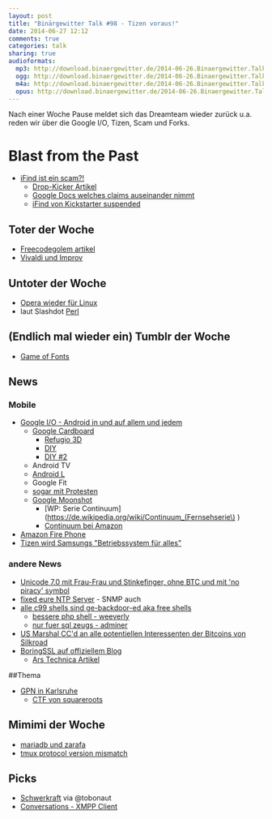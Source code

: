 ```yaml
---
layout: post
title: "Binärgewitter Talk #98 - Tizen voraus!"
date: 2014-06-27 12:12
comments: true
categories: talk
sharing: true
audioformats:
  mp3: http://download.binaergewitter.de/2014-06-26.Binaergewitter.Talk.98.mp3
  ogg: http://download.binaergewitter.de/2014-06-26.Binaergewitter.Talk.98.ogg
  m4a: http://download.binaergewitter.de/2014-06-26.Binaergewitter.Talk.98.m4a
  opus: http://download.binaergewitter.de/2014-06-26.Binaergewitter.Talk.98.opus
---
```

Nach einer Woche Pause meldet sich das Dreamteam wieder zurück u.a. reden wir über die Google I/O, Tizen, Scam und Forks.

# Blast from the Past

- [iFind ist ein scam?!]( http://www.theregister.co.uk/2014/06/24/ifind_kickstarter/ )
    * [Drop-Kicker Artikel]( http://drop-kicker.com/2014/06/ifind-rf-energy-harvesting-bluetooth-beacon/ )
    * [Google Docs welches claims auseinander nimmt]( https://docs.google.com/document/d/1tI0mE85oXhnyjvn0HXnSmjOAE9C2KHu-sKYvBdoxZQk/edit#heading=h.2s7oz63h8sj8 )
    * [iFind von Kickstarter suspended]( http://hackaday.com/2014/06/26/the-ifind-kickstarter-campaign-was-just-suspended/ )


## Toter der Woche
- [Freecode](http://freecode.com/about )[golem artikel](http://www.golem.de/news/software-index-freecode-ist-tot-es-lebe-freecode-1406-107383.html )
- [Vivaldi und Improv](http://www.pro-linux.de/news/1/21225/offene-hardware-plaene-fuer-vivaldi-und-improv-eingestellt.html )

## Untoter der Woche
- [Opera wieder für Linux](http://www.heise.de/newsticker/meldung/Opera-Browser-wieder-fuer-Linux-verfuegbar-2236889.html )
- laut Slashdot [Perl]( http://beta.slashdot.org/story/203731 )

## (Endlich mal wieder ein) Tumblr der Woche
- [Game of Fonts]( http://gameoffonts.tumblr.com/ )

## News

### Mobile

- [Google I/O - Android in und auf allem und jedem]( http://arstechnica.com/gadgets/2014/06/google-io-in-photos-keynotes-crowds-and-androids-all-over-the-place/ )
  * [Google Cardboard](http://gizmodo.com/turn-your-android-into-a-virtual-reality-headset-with-g-1596026538/+stephentotilo )
    - [Refugio 3D]( http://gaminggadgets.de/refugio-3d-billiger-papp-bausatz-fuer-vr-brille )
    - [DIY]( http://www.roadtovr.com/build-your-own-diy-oculus-rift-guide/ )
    - [DIY #2](http://www.instructables.com/id/DIY-3D-Head-Mounted-Display-using-your-smartphone/?lang=de )
  * Android TV
  * [Android L](http://www.androidnext.de/news/android-l-release-naechste-os-version-vorgestellt-als-developer-version-in-kuerze-verfuegbar-google-io-2014/ )
  * Google Fit
  * [sogar mit Protesten](http://www.heise.de/newsticker/meldung/Proteste-bei-der-Google-I-O-Sie-arbeiten-fuer-ein-totalitaeres-Unternehmen-2239084.html )
  * [Google Moonshot]( http://arstechnica.com/gadgets/2014/06/google-moonshot-group-demos-modular-phone-that-almost-actually-works/ )
    - [WP: Serie Continuum](https://de.wikipedia.org/wiki/Continuum_(Fernsehserie\) )
    - [Continuum bei Amazon](http://www.amazon.de/gp/product/B00DOLB8NA/ref=as_li_ss_tl?ie=UTF8&camp=1638&creative=19454&creativeASIN=B00DOLB8NA&linkCode=as2&tag=trektrip )
- [Amazon Fire Phone]( http://www.amazon.com/dp/B00EOE0WKQ/ref=fp_dp_auto_play?pf_rd_m=ATVPDKIKX0DER&pf_rd_s=gateway-center-column&pf_rd_r=0ETFR6ZGA42C3Z5N34W2&pf_rd_t=101&pf_rd_p=1828037122&pf_rd_i=507846 )
- [Tizen wird Samsungs "Betriebssystem für alles"]( http://www.computerbase.de/2014-06/samsung-tizen-android-alternative-betriebssystem-fuer-alles/ )

### andere News

- [Unicode 7.0 mit Frau-Frau und Stinkefinger, ohne BTC]( http://www.gulli.com/news/24016-unicode-70-2834-neue-zeichen-inklusive-stinkefinger-2014-06-17 )[ und mit 'no piracy' symbol]( http://torrentfreak.com/no-piracy-symbol-added-to-new-unicode-standard-140617/ )
- [fixed eure NTP Server](http://www.heise.de/newsticker/meldung/Weniger-NTP-Server-fuer-dDoS-ausnutzbar-aber-2239107.html ) - SNMP auch
- [alle c99 shells sind ge-backdoor-ed aka free shells]( http://thehackerblog.com/every-c99-php-shell-is-backdoored-aka-free-shells/ )
  * [bessere php shell - weeverly](http://epinna.github.io/Weevely/ )
  * [nur fuer sql zeugs - adminer]( http://www.adminer.org/de/ )
- [US Marshal CC'd an alle potentiellen Interessenten der Bitcoins von Silkroad]( http://arstechnica.com/tech-policy/2014/06/us-marshal-hits-reply-all-reveals-those-interested-in-anonymous-bitcoin-auction/ )
- [BoringSSL auf offiziellem Blog]( https://www.imperialviolet.org/ )
    - [Ars Technica Artikel]( http://arstechnica.com/security/2014/06/google-unveils-independent-fork-of-openssl-called-boringssl/ )

##Thema
- [GPN in Karlsruhe](https://entropia.de/GPN )
  - [CTF von squareroots]( http://blog.squareroots.de/en/ )

## Mimimi der Woche
- [mariadb und zarafa]( https://forums.zarafa.com/showthread.php?7980-SQL-error-on-Zarafa-7-1-with-MariaDB-5-5-25/ )
- [tmux protocol version mismatch]( https://plus.google.com/110139418387705691470/posts/BebrBSXMkBp )

## Picks
- [Schwerkraft](https://play.google.com/store/apps/details?id=com.anfema.schwerkraft ) via @tobonaut 
- [Conversations - XMPP Client](https://play.google.com/store/apps/details?id=eu.siacs.conversations )
